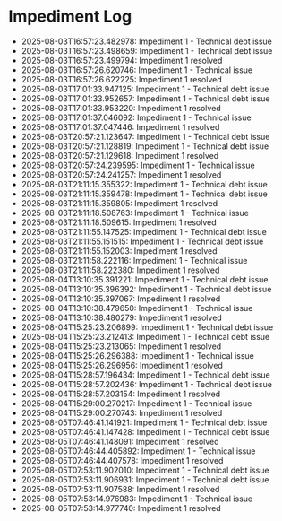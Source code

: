 # Impediment Log

- 2025-08-03T16:57:23.482978: Impediment 1 - Technical debt issue
- 2025-08-03T16:57:23.498659: Impediment 1 - Technical debt issue
- 2025-08-03T16:57:23.499794: Impediment 1 resolved
- 2025-08-03T16:57:26.620746: Impediment 1 - Technical issue
- 2025-08-03T16:57:26.622225: Impediment 1 resolved
- 2025-08-03T17:01:33.947125: Impediment 1 - Technical debt issue
- 2025-08-03T17:01:33.952657: Impediment 1 - Technical debt issue
- 2025-08-03T17:01:33.953220: Impediment 1 resolved
- 2025-08-03T17:01:37.046092: Impediment 1 - Technical issue
- 2025-08-03T17:01:37.047446: Impediment 1 resolved
- 2025-08-03T20:57:21.123647: Impediment 1 - Technical debt issue
- 2025-08-03T20:57:21.128819: Impediment 1 - Technical debt issue
- 2025-08-03T20:57:21.129618: Impediment 1 resolved
- 2025-08-03T20:57:24.239595: Impediment 1 - Technical issue
- 2025-08-03T20:57:24.241257: Impediment 1 resolved
- 2025-08-03T21:11:15.355322: Impediment 1 - Technical debt issue
- 2025-08-03T21:11:15.359478: Impediment 1 - Technical debt issue
- 2025-08-03T21:11:15.359805: Impediment 1 resolved
- 2025-08-03T21:11:18.508763: Impediment 1 - Technical issue
- 2025-08-03T21:11:18.509615: Impediment 1 resolved
- 2025-08-03T21:11:55.147525: Impediment 1 - Technical debt issue
- 2025-08-03T21:11:55.151515: Impediment 1 - Technical debt issue
- 2025-08-03T21:11:55.152003: Impediment 1 resolved
- 2025-08-03T21:11:58.222116: Impediment 1 - Technical issue
- 2025-08-03T21:11:58.222380: Impediment 1 resolved
- 2025-08-04T13:10:35.391221: Impediment 1 - Technical debt issue
- 2025-08-04T13:10:35.396392: Impediment 1 - Technical debt issue
- 2025-08-04T13:10:35.397067: Impediment 1 resolved
- 2025-08-04T13:10:38.479650: Impediment 1 - Technical issue
- 2025-08-04T13:10:38.480279: Impediment 1 resolved
- 2025-08-04T15:25:23.206899: Impediment 1 - Technical debt issue
- 2025-08-04T15:25:23.212413: Impediment 1 - Technical debt issue
- 2025-08-04T15:25:23.213065: Impediment 1 resolved
- 2025-08-04T15:25:26.296388: Impediment 1 - Technical issue
- 2025-08-04T15:25:26.296956: Impediment 1 resolved
- 2025-08-04T15:28:57.196434: Impediment 1 - Technical debt issue
- 2025-08-04T15:28:57.202436: Impediment 1 - Technical debt issue
- 2025-08-04T15:28:57.203154: Impediment 1 resolved
- 2025-08-04T15:29:00.270217: Impediment 1 - Technical issue
- 2025-08-04T15:29:00.270743: Impediment 1 resolved
- 2025-08-05T07:46:41.141921: Impediment 1 - Technical debt issue
- 2025-08-05T07:46:41.147428: Impediment 1 - Technical debt issue
- 2025-08-05T07:46:41.148091: Impediment 1 resolved
- 2025-08-05T07:46:44.405892: Impediment 1 - Technical issue
- 2025-08-05T07:46:44.407578: Impediment 1 resolved
- 2025-08-05T07:53:11.902010: Impediment 1 - Technical debt issue
- 2025-08-05T07:53:11.906931: Impediment 1 - Technical debt issue
- 2025-08-05T07:53:11.907588: Impediment 1 resolved
- 2025-08-05T07:53:14.976983: Impediment 1 - Technical issue
- 2025-08-05T07:53:14.977740: Impediment 1 resolved
